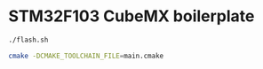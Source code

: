 # STM32F103 CubeMX boilerplate

~~~bash
./flash.sh
~~~

~~~bash
cmake -DCMAKE_TOOLCHAIN_FILE=main.cmake
~~~

